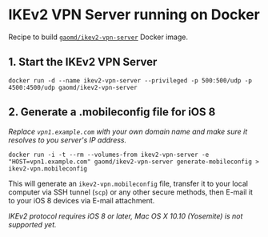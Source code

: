 # IKEv2 VPN Server running on Docker

Recipe to build [`gaomd/ikev2-vpn-server`](https://registry.hub.docker.com/u/gaomd/ikev2-vpn-server/) Docker image.

## 1. Start the IKEv2 VPN Server

    docker run -d --name ikev2-vpn-server --privileged -p 500:500/udp -p 4500:4500/udp gaomd/ikev2-vpn-server

## 2. Generate a .mobileconfig file for iOS 8

*Replace `vpn1.example.com` with your own domain name and make sure it resolves to you server's IP address.*

    docker run -i -t --rm --volumes-from ikev2-vpn-server -e "HOST=vpn1.example.com" gaomd/ikev2-vpn-server generate-mobileconfig > ikev2-vpn.mobileconfig

This will generate an `ikev2-vpn.mobileconfig` file, transfer it to your local computer via SSH tunnel (`scp`) or any other secure methods, then E-mail it to your iOS 8 devices via E-mail attachment.

*IKEv2 protocol requires iOS 8 or later, Mac OS X 10.10 (Yosemite) is not supported yet.*
